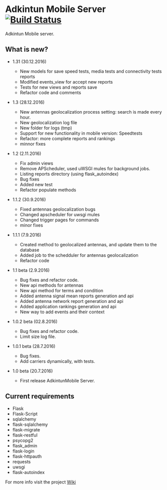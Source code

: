 Adkintun Mobile Server [![Build Status](https://travis-ci.org/niclabs/AdkintunMobile-Server.svg?branch=master)](https://travis-ci.org/niclabs/AdkintunMobile-Server)
======================

Adkintun Mobile server.

What is new?
-------
* 1.31 (30.12.2016)
  * New models for save speed tests, media tests and connectivity tests reports
  * Modified events_view for accept new reports
  * Tests for new views and reports save
  * Refactor code and comments
  
* 1.3 (28.12.2016)
   * New antennas geolocalization process setting: search is made every hour. 
   * New geolocalization log file
   * New folder for logs (tmp)
   * Support for new functionality in mobile version: Speedtests
   * Refactor: more complete reports and rankings
   * minnor fixes
      
* 1.2 (2.11.2016)
    * Fix admin views
    * Remove APScheduler, used uWSGI mules for background jobs.
    * Listing reports directory (using flask_autoindex)
    * Bug fixes
    * Added new test
    * Refactor populate methods
    
* 1.1.2 (30.9.2016)
    * Fixed antennas geolocalization bugs
    * Changed apscheduler for uwsgi mules
    * Changed trigger pages for commands
    * minor fixes

* 1.1.1 (7.9.2016)
    * Created method to geolocalized antennas, and update them to the database
    * Added job to the schedduler for antennas geolocalization
    * Refactor code

* 1.1 beta (2.9.2016)
    * Bug fixes and refactor code.
    * New api methods for antennas
    * New api method for terms and condition
    * Added antenna signal mean reports generation and api
    * Added antenna network report generation and api
    * Added application rankings generation and api
    * New way to add events and their context

* 1.0.2 beta (02.8.2016)
    * Bug fixes and refactor code.
    * Limit size log file.

* 1.0.1 beta (28.7.2016)
    * Bug fixes.
    * Add carriers dynamically, with tests.
    
* 1.0 beta (20.7.2016)
    * First release AdkintunMobile Server.


Current requirements
--------------------

* Flask
* Flask-Script
* sqlalchemy
* flask-sqlalchemy
* flask-migrate
* flask-restful
* psycopg2
* flask_admin
* flask-login
* flask-httpauth
* requests
* uwsgi
* flask-autoindex

For more info visit the project [Wiki](https://github.com/niclabs/AdkintunMobile-Server/wiki)
